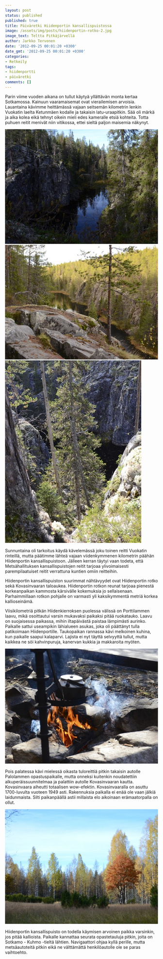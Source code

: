 ```yaml
---
layout: post
status: published
published: true
title: Päiväretki Hiidenportin kansallispuistossa
image: /assets/img/posts/hiidenportin-rotko-2.jpg
image_text: Teltta Pitkäjärvellä
author: Jarkko Tervonen
date: '2012-09-25 00:01:20 +0300'
date_gmt: '2012-09-25 00:01:20 +0300'
categories:
- Retkeily
tags:
- hiidenportti
- päiväretki
comments: []
---
```

Parin viime vuoden aikana on tullut käytyä yllättävän monta kertaa Sotkamossa. Kainuun vaaramaisemat ovat vierailemisen arvoisia. Lauantaina kävimme heittämässä vajaan seitsemän kilometrin lenkin Vuokatin laelta Ketunmäen kodalle ja takaisin latu-uraapitkin. Sää oli märkä ja aika kolea eikä tehnyt oikein mieli edes kameralle etsiä kohteita. Totta puhuen reitit menivät niin vitikossa, ettei sieltä paljon maisemia näkynyt.

<amp-img src="/assets/img/posts/hiidenportin-rotko-1.jpg" alt="Hiidenportin rotko" width="4" height="3" layout="responsive">
  <noscript><img src="/assets/img/posts/hiidenportin-rotko-1.jpg" alt="Hiidenportin rotko" /></noscript>
</amp-img>

<amp-img src="/assets/img/posts/hiidenportin-rotko-2.jpg" alt="Hiidenportin rotko" width="4" height="3" layout="responsive">
  <noscript><img src="/assets/img/posts/hiidenportin-rotko-2.jpg" alt="Hiidenportin rotko" /></noscript>
</amp-img>

<amp-img src="/assets/img/posts/hiidenportin-rotko-3.jpg" alt="Hiidenportin rotko" width="4" height="3" layout="responsive">
  <noscript><img src="/assets/img/posts/hiidenportin-rotko-3.jpg" alt="Hiidenportin rotko" /></noscript>
</amp-img>

Sunnuntaina oli tarkoitus käydä kävelemässä joku toinen reitti Vuokatin rinteillä, mutta päätimme lähteä vajaan viidenkymmenen kilometrin päähän Hiidenportin kansallispuistoon. Jälleen kerran täytyi vaan todeta, että Metsähallituksen kansallispuistojen reitit tarjoaa ylivoimaisesti parempilaatuiset reitit verrattuna kuntien omiin reitteihin.

Hiidenportin kansallispuiston suurimmat nähtävyydet ovat Hiidenportin rotko sekä Kovasinvaaran taloaukea. Hiidenportin rotkon reunat tarjoaa pienestä korkeanpaikan kammosta kärsivälle kokemuksia jo sellaisenaan. Parhaimmillaan rotkon pohjalle on varmasti yli kaksikymmentä metriä korkea kallioseinämä.

Viisikilometriä pitkän Hiidenkierroksen puolessa välissä on Porttilammen laavu, mikä osoittautui varsin mukavaksi paikaksi pitää ruokatauko. Laavu on suojaisessa paikassa, mihin iltapäivästä paistaa lämpimästi aurinko. Paikalle sattui useampikin lähialueen asukas, joka oli päättänyt tulla patikoimaan Hiidenportille. Taukopaikan rannassa kävi melkoinen kuhina, kun paikalle saapui kalaparvi. Lajista ei nyt täyttä selvyyttä tullut, mutta kaikkea ne söi kahvinpuruja, kanervan kukkia ja makkaroita myöten.

<amp-img src="/assets/img/posts/pannukahvit.jpg" alt="Nokipannukahvit Porttilammen laavulla" width="4" height="3" layout="responsive">
  <noscript><img src="/assets/img/posts/pannukahvit.jpg" alt="Nokipannukahvit Porttilammen laavulla" /></noscript>
</amp-img>

Pois palatessa kävi mielessä oikasta tuloreittiä pitkin takaisin autolle Palolammen opastuspaikalle, mutta onneksi kuitenkin noudatettiin alkuperäissuunnitelmaa ja palattiin autolle Kovasinvaaran kautta. Kovasinvaara aiheutti totaalisen wow-efektin. Kovasinvaaralla on asuttu 1700-luvulta vuoteen 1949 asti. Rakennuksia paikalla ei enää ole vaan jälkiä laidunmaista. Silti paikanpäällä astii millaista elo aikoinaan erämaatorpalla on ollut.

<amp-img src="/assets/img/posts/kovasinvaaran-perinnemaisema.jpg" alt="Kovasinvaaran perinnemaisemaa" width="4" height="3" layout="responsive">
  <noscript><img src="/assets/img/posts/kovasinvaaran-perinnemaisema.jpg" alt="Kovasinvaaran perinnemaisemaa" /></noscript>
</amp-img>

Hiidenportin kansallispuisto on todella käymisen arvoinen paikka varsinkin, jos pitää kallioista. Paikalle kannattaa seurata opastetauluja pitkin, joita on Sotkamo - Kuhmo -tieltä lähtien. Navigaattori ohjaa kyllä perille, mutta metsäautoteitä pitkin eikä ne välttämättä henkilöautolle ole se paras vaihtoehto.
